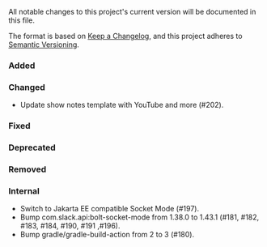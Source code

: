 All notable changes to this project's current version will be documented in this file.

The format is based on [Keep a Changelog](https://keepachangelog.com/en/1.0.0/), and this project adheres
to [Semantic Versioning](https://semver.org/spec/v2.0.0.html).

### Added

### Changed

- Update show notes template with YouTube and more (#202).

### Fixed

### Deprecated

### Removed

### Internal

- Switch to Jakarta EE compatible Socket Mode (#197).
- Bump com.slack.api:bolt-socket-mode from 1.38.0 to 1.43.1 (#181, #182, #183, #184, #190, #191 ,#196).
- Bump gradle/gradle-build-action from 2 to 3 (#180).
